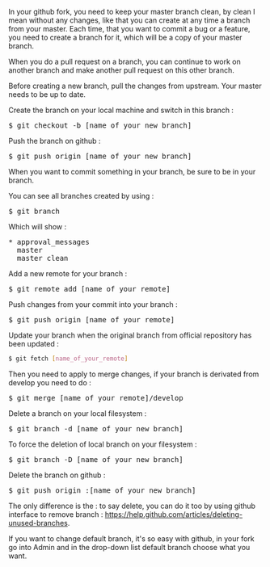 In your github fork, you need to keep your master branch clean, by clean I mean without any changes, like that you can create at any time a branch from your master. Each time, that you want to commit a bug or a feature, you need to create a branch for it, which will be a copy of your master branch.

When you do a pull request on a branch, you can continue to work on another branch and make another pull request on this other branch.

Before creating a new branch, pull the changes from upstream. Your master needs to be up to date.

Create the branch on your local machine and switch in this branch : 

<pre>$ git checkout -b [name_of_your_new_branch]</pre>

Push the branch on github : 

<pre>$ git push origin [name_of_your_new_branch]</pre>

When you want to commit something in your branch, be sure to be in your branch.

You can see all branches created by using : 

<pre>$ git branch</pre>

Which will show :

<pre>* approval_messages
  master
  master_clean</pre>

Add a new remote for your branch : 

<pre>$ git remote add [name_of_your_remote] <url></pre>

Push changes from your commit into your branch :

<pre>$ git push origin [name_of_your_remote]</pre>

Update your branch when the original branch from official repository has been updated : 

```sh
$ git fetch [name_of_your_remote]
```
Then you need to apply to merge changes, if your branch is derivated from develop you need to do : 

<pre>$ git merge [name_of_your_remote]/develop</pre>

Delete a branch on your local filesystem : 

<pre>$ git branch -d [name_of_your_new_branch]</pre>

To force the deletion of local branch on your filesystem : 

<pre>$ git branch -D [name_of_your_new_branch]</pre>

Delete the branch on github : 

<pre>$ git push origin :[name_of_your_new_branch]</pre>

The only difference is the : to say delete, you can do it too by using github interface to remove branch : https://help.github.com/articles/deleting-unused-branches.

If you want to change default branch, it's so easy with github, in your fork go into Admin and in the drop-down list default branch choose what you want.